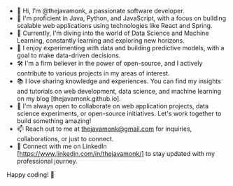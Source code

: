 - 👋 Hi, I’m @thejavamonk, a passionate software developer.
- 🚀 I'm proficient in Java, Python, and JavaScript, with a focus on building scalable web applications using technologies like React and Spring.
- 🌱 Currently, I'm diving into the world of Data Science and Machine Learning, constantly learning and exploring new horizons.
- 🧪 I enjoy experimenting with data and building predictive models, with a goal to make data-driven decisions.
- 🛠️ I'm a firm believer in the power of open-source, and I actively contribute to various projects in my areas of interest.
- 📚 I love sharing knowledge and experiences. You can find my insights and tutorials on web development, data science, and machine learning on my blog [thejavamonk.github.io].
- 💞️ I'm always open to collaborate on web application projects, data science experiments, or open-source initiatives. Let's work together to build something amazing!
- 📫 Reach out to me at thejavamonk@gmail.com for inquiries, collaborations, or just to connect.
- 🔗 Connect with me on LinkedIn [https://www.linkedin.com/in/thejavamonk/] to stay updated with my professional journey.

Happy coding! 🚀


<!---
thejavamonk/thejavamonk is a ✨ special ✨ repository because its `README.md` (this file) appears on your GitHub profile.
You can click the Preview link to take a look at your changes.
--->
